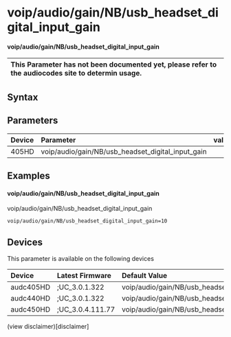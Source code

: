 ﻿---
description: voip/audio/gain/NB/usb_headset_digital_input_gain
search: false
---

# voip/audio/gain/NB/usb_headset_digital_input_gain

#### voip/audio/gain/NB/usb_headset_digital_input_gain


| This Parameter has not been documented yet, please refer to the audiocodes site to determin usage.  | 
| :--- |

## Syntax

## Parameters
|Device|Parameter|value|Description|
|:---|:---|:---|:---|
| 405HD | voip/audio/gain/NB/usb_headset_digital_input_gain |  |  |

## Examples
#### voip/audio/gain/NB/usb_headset_digital_input_gain

voip/audio/gain/NB/usb_headset_digital_input_gain

```
voip/audio/gain/NB/usb_headset_digital_input_gain=10
```

## Devices
This parameter is available on the following devices

| Device | Latest Firmware | Default Value |
|:---|:---|:---|
| audc405HD | ;UC_3.0.1.322 | voip/audio/gain/NB/usb_headset_digital_input_gain=10 
| audc440HD | ;UC_3.0.1.322 | voip/audio/gain/NB/usb_headset_digital_input_gain=10 
| audc450HD | ;UC_3.0.4.111.77 | voip/audio/gain/NB/usb_headset_digital_input_gain=10 

(view disclaimer)[disclaimer]
